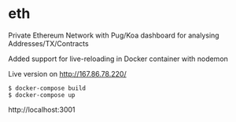 # eth

Private Ethereum Network with Pug/Koa dashboard for analysing Addresses/TX/Contracts

Added support for live-reloading in Docker container with nodemon

Live version on http://167.86.78.220/

```
$ docker-compose build
$ docker-compose up
```

http://localhost:3001